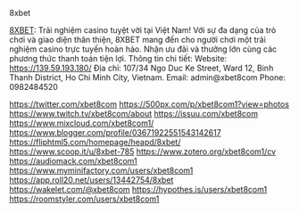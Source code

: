 8xbet

<a href="https://139.59.193.180/">8XBET</a>: Trải nghiệm casino tuyệt vời tại Việt Nam! Với sự đa dạng của trò chơi và giao diện thân thiện, 8XBET mang đến cho người chơi một trải nghiệm casino trực tuyến hoàn hảo. Nhận ưu đãi và thưởng lớn cùng các phương thức thanh toán tiện lợi.
Thông tin chi tiết:
Website: <a href="https://139.59.193.180/">https://139.59.193.180/</a>
Địa chỉ: 107/34 Ngo Duc Ke Street, Ward 12, Binh Thanh District, Ho Chi Minh City, Vietnam.
Email: admin@xbet8com
Phone: 0982484520

<a href="https://twitter.com/xbet8com">https://twitter.com/xbet8com</a>
<a href="https://500px.com/p/xbet8com1?view=photos">https://500px.com/p/xbet8com1?view=photos</a>
<a href="https://www.twitch.tv/xbet8com/about">https://www.twitch.tv/xbet8com/about</a>
<a href="https://issuu.com/xbet8com">https://issuu.com/xbet8com</a>
<a href="https://www.mixcloud.com/xbet8com1/">https://www.mixcloud.com/xbet8com1/</a>
<a href="https://www.blogger.com/profile/03671922551543142617">https://www.blogger.com/profile/03671922551543142617</a>
<a href="https://fliphtml5.com/homepage/heapd/8xbet/">https://fliphtml5.com/homepage/heapd/8xbet/</a>
<a href="https://www.scoop.it/u/8xbet-785">https://www.scoop.it/u/8xbet-785</a>
<a href="https://www.zotero.org/xbet8com1/cv">https://www.zotero.org/xbet8com1/cv</a>
<a href="https://audiomack.com/xbet8com1">https://audiomack.com/xbet8com1</a>
<a href="https://www.myminifactory.com/users/xbet8com1">https://www.myminifactory.com/users/xbet8com1</a>
<a href="https://app.roll20.net/users/13442754/8xbet">https://app.roll20.net/users/13442754/8xbet</a>
<a href="https://wakelet.com/@xbet8com">https://wakelet.com/@xbet8com</a>
<a href="https://hypothes.is/users/xbet8com1">https://hypothes.is/users/xbet8com1</a>
<a href="https://roomstyler.com/users/xbet8com1">https://roomstyler.com/users/xbet8com1</a>